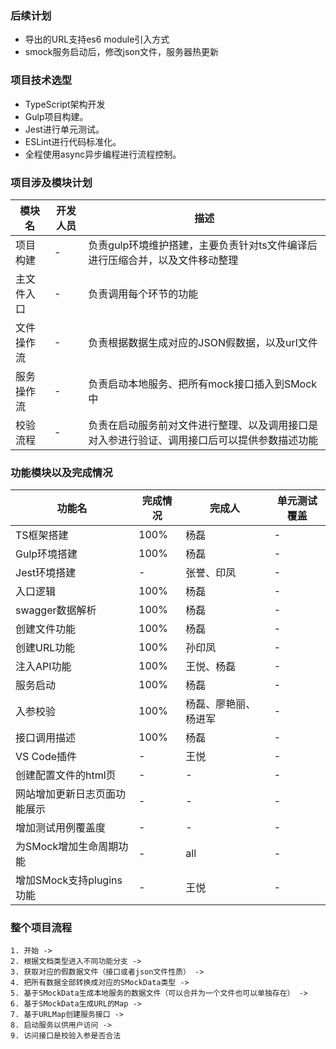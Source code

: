 ### 后续计划

- 导出的URL支持es6 module引入方式
- smock服务启动后，修改json文件，服务器热更新

### 项目技术选型

- TypeScript架构开发
- Gulp项目构建。
- Jest进行单元测试。
- ESLint进行代码标准化。
- 全程使用async异步编程进行流程控制。

### 项目涉及模块计划

| 模块名 | 开发人员| 描述 |
| --- | --- | --- |
| 项目构建 | - | 负责gulp环境维护搭建，主要负责针对ts文件编译后进行压缩合并，以及文件移动整理 |
| 主文件入口 | - | 负责调用每个环节的功能 |
| 文件操作流 | - | 负责根据数据生成对应的JSON假数据，以及url文件 |
| 服务操作流 | - | 负责启动本地服务、把所有mock接口插入到SMock中 |
| 校验流程 | - | 负责在启动服务前对文件进行整理、以及调用接口是对入参进行验证、调用接口后可以提供参数描述功能 |

### 功能模块以及完成情况
| 功能名 | 完成情况 | 完成人 | 单元测试覆盖 |
| --- | --- | --- | --- |
| TS框架搭建 | 100% | 杨磊 | - |
| Gulp环境搭建 | 100% | 杨磊 | - |
| Jest环境搭建 | - | 张誉、印凤 | - |
| 入口逻辑 | 100% | 杨磊 | - | 
| swagger数据解析| 100% | 杨磊 | - |
| 创建文件功能 | 100% | 杨磊 | - |
| 创建URL功能 | 100% | 孙印凤 | - |
| 注入API功能 | 100% | 王悦、杨磊 | - |
| 服务启动 | 100% | 杨磊 | - |
| 入参校验 | 100% | 杨磊、廖艳丽、杨进军 | - |
| 接口调用描述 | 100% | 杨磊 | - |
| VS Code插件 | - | 王悦 | - |
| 创建配置文件的html页 | - | - | - |
| 网站增加更新日志页面功能展示 | - | - | - |
| 增加测试用例覆盖度 | - | - | - |
| 为SMock增加生命周期功能 | - | all | - |
| 增加SMock支持plugins功能 | - | 王悦 | - |

### 整个项目流程

    1. 开始 -> 
    2. 根据文档类型进入不同功能分支 -> 
    3. 获取对应的假数据文件（接口或者json文件性质） -> 
    4. 把所有数据全部转换成对应的SMockData类型 ->
    5. 基于SMockData生成本地服务的数据文件（可以合并为一个文件也可以单独存在） ->
    6. 基于SMockData生成URL的Map ->
    7. 基于URLMap创建服务接口 ->
    8. 启动服务以供用户访问 ->
    9. 访问接口是校验入参是否合法